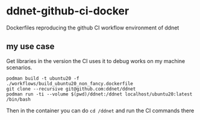 # ddnet-github-ci-docker
Dockerfiles reproducing the github CI workflow environment of ddnet

## my use case

Get libraries in the version the CI uses it to debug works on my machine scenarios.

```
podman build -t ubuntu20 -f ./workflows/build_ubuntu20_non_fancy.dockerfile
git clone --recursive git@github.com:ddnet/ddnet
podman run -ti --volume $(pwd)/ddnet:/ddnet localhost/ubuntu20:latest /bin/bash
```

Then in the container you can do ``cd /ddnet`` and run the CI commands there

